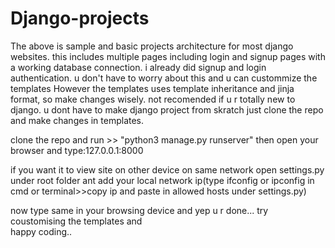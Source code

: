 # Django-projects
The above is sample and basic projects architecture for most django websites.
this includes multiple pages including login and signup pages with a working database connection.
i already did signup and login authentication.
u don't have to worry about this and 
u can custommize the templates
However the templates uses template inheritance and jinja format, so make changes wisely.
not recomended if u r totally new to django.
u dont have to make django project from skratch just clone the repo and make changes in templates.

clone the repo and run >> "python3 manage.py runserver"
then open your browser and type:127.0.0.1:8000


if you want it to view site on other device on same network 
open settings.py under root folder ant add your local network ip(type ifconfig or ipconfig in cmd or terminal>>copy ip and paste in allowed hosts under settings.py)

now type same in your browsing device and yep u r done...
try coustomising the templates and  
happy coding..
